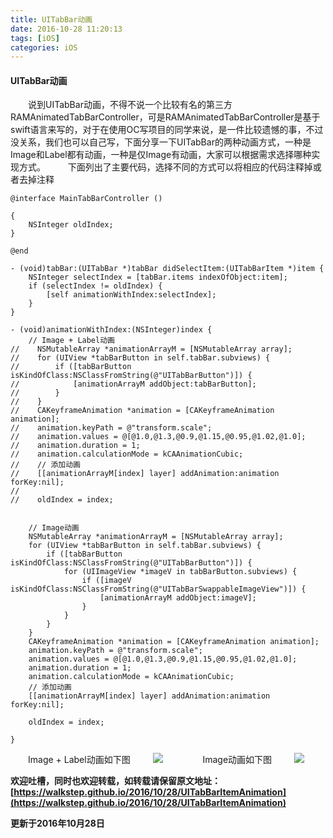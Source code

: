 ```yaml
---
title: UITabBar动画
date: 2016-10-28 11:20:13
tags: [iOS]
categories: iOS
---
```


#### UITabBar动画
　　说到UITabBar动画，不得不说一个比较有名的第三方RAMAnimatedTabBarController，可是RAMAnimatedTabBarController是基于swift语言来写的，对于在使用OC写项目的同学来说，是一件比较遗憾的事，不过没关系，我们也可以自己写，下面分享一下UITabBar的两种动画方式，一种是Image和Label都有动画，一种是仅Image有动画，大家可以根据需求选择哪种实现方式。<!--more-->
　　
	下面列出了主要代码，选择不同的方式可以将相应的代码注释掉或者去掉注释

```
@interface MainTabBarController ()

{
    NSInteger oldIndex;
}

@end

- (void)tabBar:(UITabBar *)tabBar didSelectItem:(UITabBarItem *)item {
    NSInteger selectIndex = [tabBar.items indexOfObject:item];
    if (selectIndex != oldIndex) {
        [self animationWithIndex:selectIndex];
    }
}

- (void)animationWithIndex:(NSInteger)index {
    // Image + Label动画
//    NSMutableArray *animationArrayM = [NSMutableArray array];
//    for (UIView *tabBarButton in self.tabBar.subviews) {
//        if ([tabBarButton isKindOfClass:NSClassFromString(@"UITabBarButton")]) {
//            [animationArrayM addObject:tabBarButton];
//        }
//    }
//    CAKeyframeAnimation *animation = [CAKeyframeAnimation animation];
//    animation.keyPath = @"transform.scale";
//    animation.values = @[@1.0,@1.3,@0.9,@1.15,@0.95,@1.02,@1.0];
//    animation.duration = 1;
//    animation.calculationMode = kCAAnimationCubic;
//    // 添加动画
//    [[animationArrayM[index] layer] addAnimation:animation forKey:nil];
//    
//    oldIndex = index;
    
    
    // Image动画
    NSMutableArray *animationArrayM = [NSMutableArray array];
    for (UIView *tabBarButton in self.tabBar.subviews) {
        if ([tabBarButton isKindOfClass:NSClassFromString(@"UITabBarButton")]) {
            for (UIImageView *imageV in tabBarButton.subviews) {
                if ([imageV isKindOfClass:NSClassFromString(@"UITabBarSwappableImageView")]) {
                    [animationArrayM addObject:imageV];
                }
            }
        }
    }
    CAKeyframeAnimation *animation = [CAKeyframeAnimation animation];
    animation.keyPath = @"transform.scale";
    animation.values = @[@1.0,@1.3,@0.9,@1.15,@0.95,@1.02,@1.0];
    animation.duration = 1;
    animation.calculationMode = kCAAnimationCubic;
    // 添加动画
    [[animationArrayM[index] layer] addAnimation:animation forKey:nil];
    
    oldIndex = index;
    
}
```
　　Image + Label动画如下图
　　
![](http://oetpv7kic.bkt.clouddn.com/UITabBarAnimation2.gif)
　　
　　Image动画如下图
　　
![](http://oetpv7kic.bkt.clouddn.com/UITabBarAnimation1.gif)

**欢迎吐槽，同时也欢迎转载，如转载请保留原文地址：
[https://walkstep.github.io/2016/10/28/UITabBarItemAnimation](https://walkstep.github.io/2016/10/28/UITabBarItemAnimation)**

**更新于2016年10月28日**
　　
　　
